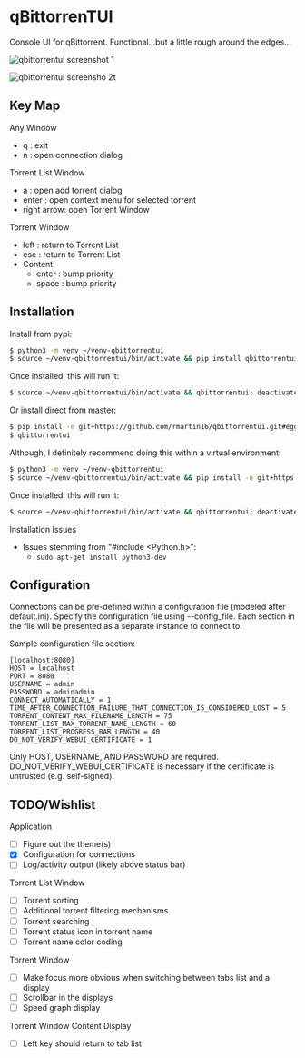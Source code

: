 qBittorrenTUI
===============
Console UI for qBittorrent. Functional...but a little rough around the edges...

![qbittorrentui screenshot 1](https://i.imgur.com/iGM3bPI.png)

![qbittorrentui screensho 2t](https://i.imgur.com/msRNi86.png)

Key Map
-------
Any Window
* q : exit
* n : open connection dialog

Torrent List Window
* a : open add torrent dialog
* enter : open context menu for selected torrent
* right arrow: open Torrent Window

Torrent Window
* left : return to Torrent List
* esc : return to Torrent List
* Content
  * enter : bump priority
  * space : bump priority

Installation
------------
Install from pypi:
```bash
$ python3 -m venv ~/venv-qbittorrentui
$ source ~/venv-qbittorrentui/bin/activate && pip install qbittorrentui; deactivate
```
Once installed, this will run it:
```bash
$ source ~/venv-qbittorrentui/bin/activate && qbittorrentui; deactivate
```

Or install direct from master:
```bash
$ pip install -e git+https://github.com/rmartin16/qbittorrentui.git#egg=qbittorrentui
$ qbittorrentui
```
Although, I definitely recommend doing this within a virtual environment:
```bash
$ python3 -m venv ~/venv-qbittorrentui
$ source ~/venv-qbittorrentui/bin/activate && pip install -e git+https://github.com/rmartin16/qbittorrentui.git#egg=qbittorrentui; deactivate
```
Once installed, this will run it:
```bash
$ source ~/venv-qbittorrentui/bin/activate && qbittorrentui; deactivate
```

Installation Issues
* Issues stemming from "#include <Python.h>":
  * ```sudo apt-get install python3-dev```

Configuration
-------------
Connections can be pre-defined within a configuration file (modeled after default.ini). Specify the configuration file using --config_file. Each section in the file will be presented as a separate instance to connect to.

Sample configuration file section:
```
[localhost:8080]
HOST = localhost
PORT = 8080
USERNAME = admin
PASSWORD = adminadmin
CONNECT_AUTOMATICALLY = 1
TIME_AFTER_CONNECTION_FAILURE_THAT_CONNECTION_IS_CONSIDERED_LOST = 5
TORRENT_CONTENT_MAX_FILENAME_LENGTH = 75
TORRENT_LIST_MAX_TORRENT_NAME_LENGTH = 60
TORRENT_LIST_PROGRESS_BAR_LENGTH = 40
DO_NOT_VERIFY_WEBUI_CERTIFICATE = 1
```

Only HOST, USERNAME, AND PASSWORD are required.
DO_NOT_VERIFY_WEBUI_CERTIFICATE is necessary if the certificate is untrusted (e.g. self-signed).

TODO/Wishlist
-------------
Application
 - [ ] Figure out the theme(s)
 - [x] Configuration for connections
 - [ ] Log/activity output (likely above status bar)

Torrent List Window
 - [ ] Torrent sorting
 - [ ] Additional torrent filtering mechanisms
 - [ ] Torrent searching
 - [ ] Torrent status icon in torrent name
 - [ ] Torrent name color coding

Torrent Window
 - [ ] Make focus more obvious when switching between tabs list and a display
 - [ ] Scrollbar in the displays
 - [ ] Speed graph display

Torrent Window Content Display
 - [ ] Left key should return to tab list
